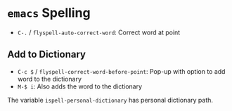 # `emacs` Spelling

- `C-.` / `flyspell-auto-correct-word`: Correct word at point

## Add to Dictionary

- `C-c $` / `flyspell-correct-word-before-point`: Pop-up with option to add word to the dictionary
- `M-$ i`: Also adds the word to the dictionary

The variable `ispell-personal-dictionary` has personal dictionary path.
